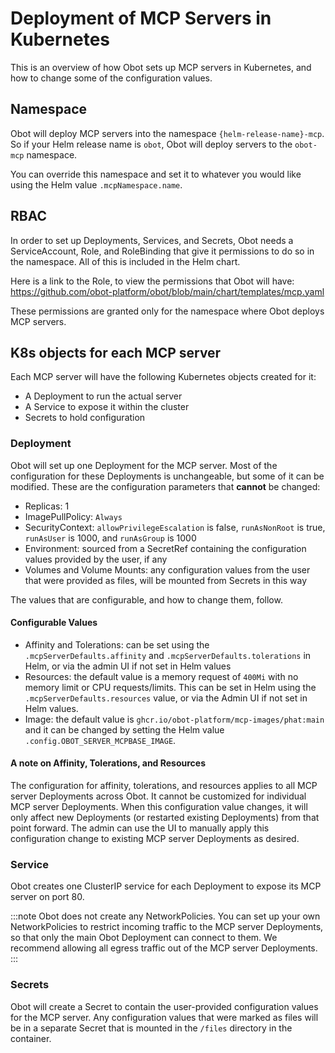 # Deployment of MCP Servers in Kubernetes

This is an overview of how Obot sets up MCP servers in Kubernetes, and how to change some of the configuration values.

## Namespace

Obot will deploy MCP servers into the namespace `{helm-release-name}-mcp`. So if your Helm release name is `obot`,
Obot will deploy servers to the `obot-mcp` namespace.

You can override this namespace and set it to whatever you would like using the Helm value `.mcpNamespace.name`.

## RBAC

In order to set up Deployments, Services, and Secrets, Obot needs a ServiceAccount, Role, and RoleBinding
that give it permissions to do so in the namespace. All of this is included in the Helm chart.

Here is a link to the Role, to view the permissions that Obot will have:
<https://github.com/obot-platform/obot/blob/main/chart/templates/mcp.yaml>

These permissions are granted only for the namespace where Obot deploys MCP servers.

## K8s objects for each MCP server

Each MCP server will have the following Kubernetes objects created for it:

- A Deployment to run the actual server
- A Service to expose it within the cluster
- Secrets to hold configuration

### Deployment

Obot will set up one Deployment for the MCP server. Most of the configuration for these Deployments is
unchangeable, but some of it can be modified. These are the configuration parameters that **cannot** be changed:

- Replicas: 1
- ImagePullPolicy: `Always`
- SecurityContext: `allowPrivilegeEscalation` is false, `runAsNonRoot` is true, `runAsUser` is 1000, and `runAsGroup` is 1000
- Environment: sourced from a SecretRef containing the configuration values provided by the user, if any
- Volumes and Volume Mounts: any configuration values from the user that were provided as files, will be mounted from Secrets in this way

The values that are configurable, and how to change them, follow.

#### Configurable Values

- Affinity and Tolerations: can be set using the `.mcpServerDefaults.affinity` and `.mcpServerDefaults.tolerations` in Helm, or via the admin UI if not set in Helm values
- Resources: the default value is a memory request of `400Mi` with no memory limit or CPU requests/limits. This can be set in Helm using the `.mcpServerDefaults.resources` value, or via the Admin UI if not set in Helm values.
- Image: the default value is `ghcr.io/obot-platform/mcp-images/phat:main` and it can be changed by setting the Helm value `.config.OBOT_SERVER_MCPBASE_IMAGE`.

#### A note on Affinity, Tolerations, and Resources

The configuration for affinity, tolerations, and resources applies to all MCP server Deployments across Obot.
It cannot be customized for individual MCP server Deployments.
When this configuration value changes, it will only affect new Deployments (or restarted existing Deployments)
from that point forward. The admin can use the UI to manually apply this configuration change to existing MCP server
Deployments as desired.

### Service

Obot creates one ClusterIP service for each Deployment to expose its MCP server on port 80.

:::note
Obot does not create any NetworkPolicies. You can set up your own NetworkPolicies to restrict incoming traffic to the
MCP server Deployments, so that only the main Obot Deployment can connect to them.
We recommend allowing all egress traffic out of the MCP server Deployments.
:::

### Secrets

Obot will create a Secret to contain the user-provided configuration values for the MCP server.
Any configuration values that were marked as files will be in a separate Secret that is mounted in the `/files` directory in the container.
